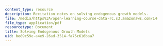```yaml
---
content_type: resource
description: Recitation notes on solving endogenous growth models.
file: /media/https%3A/open-learning-course-data-rc.s3.amazonaws.com/14-452-economic-growth-fall-2016/be89c59ea4e926ad3514fa75c616baa7_MIT14_452F16_rec4.pdf
file_type: application/pdf
resourcetype: Document
title: Solving Endogenous Growth Models
uid: be89c59e-a4e9-26ad-3514-fa75c616baa7
---
```

